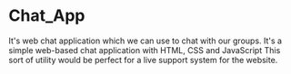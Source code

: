 # Chat_App
It's web chat application which we can use to chat with our groups.
It's a simple web-based chat application with HTML, CSS and JavaScript This sort of utility would be perfect for a live support system for the website.
